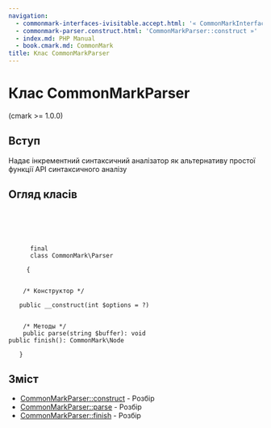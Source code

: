 ```yaml
---
navigation:
  - commonmark-interfaces-ivisitable.accept.html: '« CommonMarkInterfacesIVisitable::accept'
  - commonmark-parser.construct.html: 'CommonMarkParser::construct »'
  - index.md: PHP Manual
  - book.cmark.md: CommonMark
title: Клас CommonMarkParser
---
```

# Клас CommonMarkParser

(cmark >= 1.0.0)

## Вступ

Надає інкрементний синтаксичний аналізатор як альтернативу простої функції API синтаксичного аналізу

## Огляд класів

```classsynopsis



    
     
      final
      class CommonMark\Parser
     
     {


    /* Конструктор */
    
   public __construct(int $options = ?)


    /* Методы */
    public parse(string $buffer): void
public finish(): CommonMark\Node

   }
```

## Зміст

-   [CommonMarkParser::construct](commonmark-parser.construct.html) - Розбір
-   [CommonMarkParser::parse](commonmark-parser.parse.html) - Розбір
-   [CommonMarkParser::finish](commonmark-parser.finish.html) - Розбір
